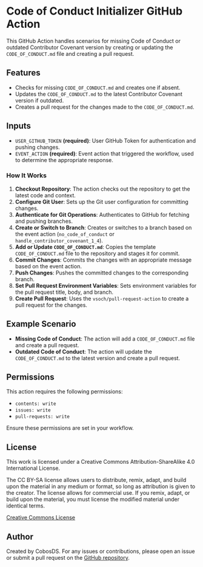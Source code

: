 # Code of Conduct Initializer GitHub Action

This GitHub Action handles scenarios for missing Code of Conduct or outdated Contributor Covenant version by creating or updating the `CODE_OF_CONDUCT.md` file and creating a pull request.

## Features

- Checks for missing `CODE_OF_CONDUCT.md` and creates one if absent.
- Updates the `CODE_OF_CONDUCT.md` to the latest Contributor Covenant version if outdated.
- Creates a pull request for the changes made to the `CODE_OF_CONDUCT.md`.

## Inputs

- `USER_GITHUB_TOKEN` **(required)**: User GitHub Token for authentication and pushing changes.
- `EVENT_ACTION` **(required)**: Event action that triggered the workflow, used to determine the appropriate response.

### How It Works
1. **Checkout Repository**: The action checks out the repository to get the latest code and context.
2. **Configure Git User**: Sets up the Git user configuration for committing changes.
3. **Authenticate for Git Operations**: Authenticates to GitHub for fetching and pushing branches.
4. **Create or Switch to Branch**: Creates or switches to a branch based on the event action (`no_code_of_conduct` or `handle_contributor_covenant_1_4`).
5. **Add or Update `CODE_OF_CONDUCT.md`**: Copies the template `CODE_OF_CONDUCT.md` file to the repository and stages it for commit.
6. **Commit Changes**: Commits the changes with an appropriate message based on the event action.
7. **Push Changes**: Pushes the committed changes to the corresponding branch.
8. **Set Pull Request Environment Variables**: Sets environment variables for the pull request title, body, and branch.
9. **Create Pull Request**: Uses the `vsoch/pull-request-action` to create a pull request for the changes.

## Example Scenario
- **Missing Code of Conduct**: The action will add a `CODE_OF_CONDUCT.md` file and create a pull request.
- **Outdated Code of Conduct**: The action will update the `CODE_OF_CONDUCT.md` to the latest version and create a pull request.

## Permissions
This action requires the following permissions:

- `contents: write`
- `issues: write`
- `pull-requests: write`

Ensure these permissions are set in your workflow.

## License
This work is licensed under a Creative Commons Attribution-ShareAlike 4.0 International License.

The CC BY-SA license allows users to distribute, remix, adapt, and build upon the material in any medium or format, so long as attribution is given to the creator. The license allows for commercial use. If you remix, adapt, or build upon the material, you must license the modified material under identical terms.

[Creative Commons License](https://creativecommons.org/licenses/by-sa/4.0/)

## Author
Created by CobosDS. For any issues or contributions, please open an issue or submit a pull request on the [GitHub repository](https://github.com/SOM-Research/code-of-conduct-initializer).
